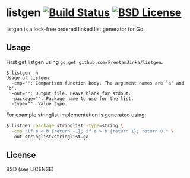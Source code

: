 listgen [![Build Status](https://drone.io/github.com/PreetamJinka/listgen/status.png)](https://drone.io/github.com/PreetamJinka/listgen/latest) [![BSD License](https://img.shields.io/pypi/l/Django.svg)](https://github.com/PreetamJinka/listgen/blob/master/LICENSE)
===
listgen is a lock-free ordered linked list generator for Go.

Usage
---
First get listgen using `go get github.com/PreetamJinka/listgen`.

```
$ listgen -h
Usage of listgen:
  -cmp="": Comparison function body. The argument names are `a' and `b'.
  -out="": Output file. Leave blank for stdout.
  -package="": Package name to use for the list.
  -type="": Value type.
```

For example stringlist implementation is generated using:

```bash
$ listgen -package stringlist -type=string \
  -cmp "if a < b {return -1}; if a > b {return 1}; return 0;" \ 
  -out stringlist/stringlist.go
```

License
---
BSD (see LICENSE)
